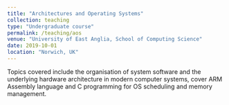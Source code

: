 ```yaml
---
title: "Architectures and Operating Systems"
collection: teaching
type: "Undergraduate course"
permalink: /teaching/aos
venue: "University of East Anglia, School of Computing Science"
date: 2019-10-01
location: "Norwich, UK"
---
```


Topics covered include the organisation of system software and the underlying hardware architecture in modern computer systems, cover ARM Assembly language and C programming for OS scheduling and memory management.